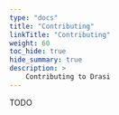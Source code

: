 ```yaml
---
type: "docs"
title: "Contributing"
linkTitle: "Contributing"
weight: 60
toc_hide: true
hide_summary: true
description: >
    Contributing to Drasi
---
```


TODO